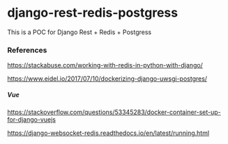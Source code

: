 # django-rest-redis-postgress
This is a POC for Django Rest + Redis + Postgress

### References
https://stackabuse.com/working-with-redis-in-python-with-django/

https://www.eidel.io/2017/07/10/dockerizing-django-uwsgi-postgres/

##### Vue
https://stackoverflow.com/questions/53345283/docker-container-set-up-for-django-vuejs

https://django-websocket-redis.readthedocs.io/en/latest/running.html
